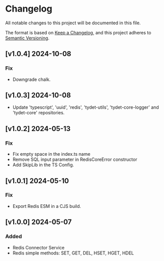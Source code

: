# Changelog
All notable changes to this project will be documented in this file.

The format is based on [Keep a Changelog](https://keepachangelog.com/en/1.0.0/),
and this project adheres to [Semantic Versioning](https://semver.org/spec/v2.0.0.html).

## [v1.0.4] 2024-10-08
### Fix
* Downgrade chalk.

## [v1.0.3] 2024-10-08
* Update 'typescript', 'uuid', 'redis', 'tydet-utils', 'tydet-core-logger' and 'tydet-core' repositories.

## [v1.0.2] 2024-05-13
### Fix
* Fix empty space in the index.ts name
* Remove SQL input parameter in RedisCoreError constructor
* Add SkipLib in the TS Config.

## [v1.0.1] 2024-05-10
### Fix
* Export Redis ESM in a CJS build.

## [v1.0.0] 2024-05-07
### Added
* Redis Connector Service
* Redis simple methods: SET, GET, DEL, HSET, HGET, HDEL

